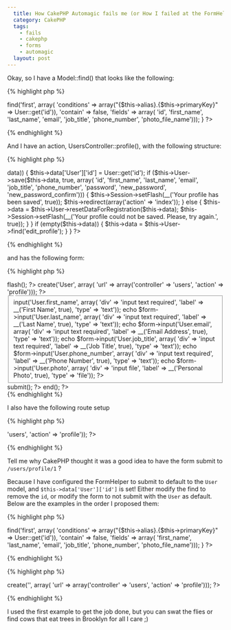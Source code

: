 ```yaml
---
  title: How CakePHP Automagic fails me (or How I failed at the FormHelper)
  category: CakePHP
  tags:
    - fails
    - cakephp
    - forms
    - automagic
  layout: post
---
```


Okay, so I have a Model::find() that looks like the following:

{% highlight php %}
<?php
	function __findEditProfile(){
		return $this->find('first', array(
			'conditions' => array("{$this->alias}.{$this->primaryKey}" => User::get('id')),
			'contain' => false,
			'fields' => array(
				'id', 'first_name', 'last_name', 'email', 
				'job_title', 'phone_number', 'photo_file_name')));
	}
?>
{% endhighlight %}

And I have an action, UsersController::profile(), with the following structure:

{% highlight php %}
<?php
	function profile() {
		if (!empty($this->data)) {
			$this->data['User']['id'] = User::get('id');
			if ($this->User->save($this->data, true, array(
					'id', 'first_name', 'last_name', 'email', 'job_title', 'phone_number',
					'password', 'new_password', 'new_password_confirm'))) {
				$this->Session->setFlash(__('Your profile has been saved', true));
				$this->redirect(array('action' => 'index'));
			} else {
				$this->data = $this->User->resetDataForRegistration($this->data);
				$this->Session->setFlash(__('Your profile could not be saved. Please, try again.', true));
			}
		}
		if (empty($this->data)) {
			$this->data = $this->User->find('edit_profile');
		}
	}
?>
{% endhighlight %}

and has the following form:

{% highlight php %}
<div>
	<?php $session->flash(); ?>
	<?php echo $form->create('User', array(
					'url' => array('controller' => 'users', 'action' => 'profile'))); ?>
		<fieldset>
			<legend><?php echo __('Edit Profile', true); ?></legend>
			<?php
				echo $form->input('User.first_name', array(
					'div' => 'input text required',
					'label' => __('First Name', true),
					'type' => 'text'));
				echo $form->input('User.last_name', array(
					'div' => 'input text required',
					'label' => __('Last Name', true),
					'type' => 'text'));
				echo $form->input('User.email', array(
					'div' => 'input text required',
					'label' => __('Email Address', true),
					'type' => 'text'));
				echo $form->input('User.job_title', array(
					'div' => 'input text required',
					'label' => __('Job Title', true),
					'type' => 'text'));
				echo $form->input('User.phone_number', array(
					'div' => 'input text required',
					'label' => __('Phone Number', true),
					'type' => 'text'));
				echo $form->input('User.photo', array(
					'div' => 'input file',
					'label' => __('Personal Photo', true),
					'type' => 'file'));
			?>
		</fieldset>
	<?php echo $form->submit(); ?>
	<?php echo $form->end(); ?>
</div>
{% endhighlight %}

I also have the following route setup

{% highlight php %}
<?php
	Router::connect('/profile', array('controller' => 'users', 'action' => 'profile'));
?>
{% endhighlight %}

Tell me why CakePHP thought it was a good idea to have the form submit to `/users/profile/1` ?

Because I have configured the FormHelper to submit to default to the `User` model, and `$this->data['User']['id']` is set! Either modify the find to remove the `id`, or modify the form to not submit with the `User` as default. Below are the examples in the order I proposed them:

{% highlight php %}
<?php
	function __findEditProfile(){
		return $this->find('first', array(
			'conditions' => array("{$this->alias}.{$this->primaryKey}" => User::get('id')),
			'contain' => false,
			'fields' => array(
				'first_name', 'last_name', 'email', 
				'job_title', 'phone_number', 'photo_file_name')));
	}
?>
{% endhighlight %}

{% highlight php %}
<?php echo $form->create('', array(
				'url' => array('controller' => 'users', 'action' => 'profile'))); ?>
{% endhighlight %}

I used the first example to get the job done, but you can swat the flies or find cows that eat trees in Brooklyn for all I care ;)